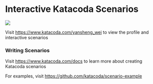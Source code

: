 # Interactive Katacoda Scenarios

[![](http://shields.katacoda.com/katacoda/yansheng_wei/count.svg)](https://www.katacoda.com/yansheng_wei "Get your profile on Katacoda.com")

Visit https://www.katacoda.com/yansheng_wei to view the profile and interactive scenarios

### Writing Scenarios
Visit https://www.katacoda.com/docs to learn more about creating Katacoda scenarios

For examples, visit https://github.com/katacoda/scenario-example
